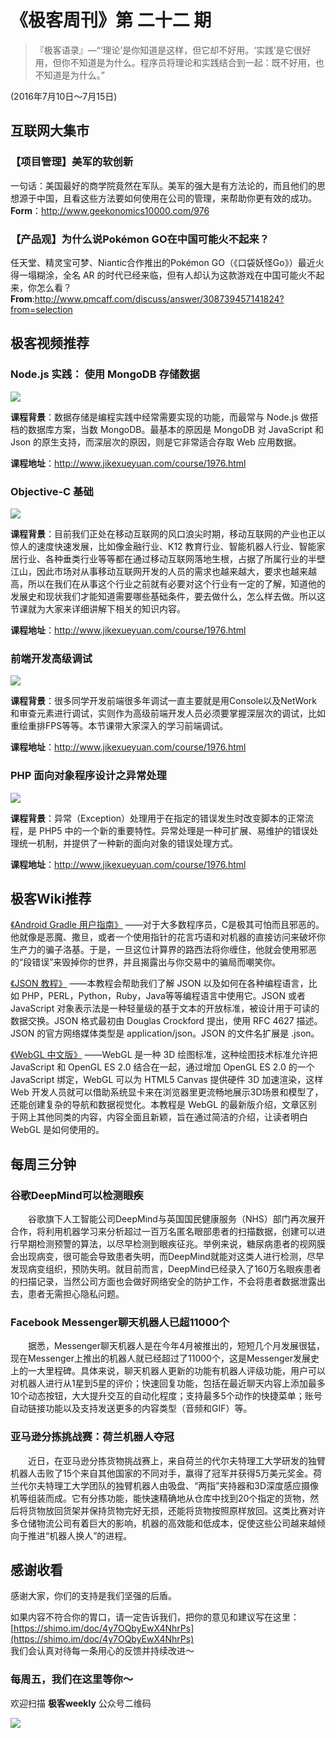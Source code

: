 # 《极客周刊》第 二十二 期

>『极客语录』—“‘理论’是你知道是这样，但它却不好用。‘实践’是它很好用，但你不知道是为什么。程序员将理论和实践结合到一起：既不好用，也不知道是为什么。”  

(2016年7月10日～7月15日)

## 互联网大集市

### 【项目管理】美军的软创新

一句话：美国最好的商学院竟然在军队。美军的强大是有方法论的，而且他们的思想源于中国，且看这些方法要如何使用在公司的管理，来帮助你更有效的成功。
<br>
**Form**：<http://www.geekonomics10000.com/976>
<br>

### 【产品观】为什么说Pokémon GO在中国可能火不起来？

任天堂、精灵宝可梦、Niantic合作推出的Pokémon GO（《口袋妖怪Go》）最近火得一塌糊涂，全名 AR 的时代已经来临，但有人却认为这款游戏在中国可能火不起来，你怎么看？
<br>
**From**:<http://www.pmcaff.com/discuss/answer/308739457141824?from=selection>
<br>

## 极客视频推荐

### Node.js 实践： 使用 MongoDB 存储数据

<a href="http://www.jikexueyuan.com/course/1976.html"><img src="http://a1.jikexueyuan.com/home/201509/10/2e4a/55f0e8bb7e32e.jpg"/>
</a>

**课程背景**：数据存储是编程实践中经常需要实现的功能，而最常与 Node.js 做搭档的数据库方案，当数 MongoDB。最基本的原因是 MongoDB 对 JavaScript 和 Json 的原生支持，而深层次的原因，则是它非常适合存取 Web 应用数据。

**课程地址**：<http://www.jikexueyuan.com/course/1976.html>

### Objective-C 基础

<a href="http://www.jikexueyuan.com/course/2671.html"><img src="http://a1.jikexueyuan.com/home/201604/14/f728/570efcd27e5dc.jpg"/>
</a>

**课程背景**：目前我们正处在移动互联网的风口浪尖时期，移动互联网的产业也正以惊人的速度快速发展，比如像金融行业、K12 教育行业、智能机器人行业、智能家居行业、各种垂类行业等等都在通过移动互联网落地生根，占据了所属行业的半壁江山，因此市场对从事移动互联网开发的人员的需求也越来越大，要求也越来越高，所以在我们在从事这个行业之前就有必要对这个行业有一定的了解，知道他的发展史和现状我们才能知道需要哪些基础条件，要去做什么，怎么样去做。所以这节课就为大家来详细讲解下相关的知识内容。

**课程地址**：<http://www.jikexueyuan.com/course/1976.html>

### 前端开发高级调试

<a href="http://www.jikexueyuan.com/course/2308.html"><img src="http://a1.jikexueyuan.com/home/201512/01/6652/565d1448d24a6.jpg"/>
</a>

**课程背景**：很多同学开发前端很多年调试一直主要就是用Console以及NetWork和审查元素进行调试，实则作为高级前端开发人员必须要掌握深层次的调试，比如重绘重排FPS等等。本节课带大家深入的学习前端调试。

**课程地址**：<http://www.jikexueyuan.com/course/1976.html>

### PHP 面向对象程序设计之异常处理

<a href="http://www.jikexueyuan.com/course/2414.html"><img src="http://a1.jikexueyuan.com/home/201601/04/c4b5/5689d32469702.jpg"/>
</a>

**课程背景**：异常（Exception）处理用于在指定的错误发生时改变脚本的正常流程，是 PHP5 中的一个新的重要特性。异常处理是一种可扩展、易维护的错误处理统一机制，并提供了一种新的面向对象的错误处理方式。

**课程地址**：<http://www.jikexueyuan.com/course/1976.html>

## 极客Wiki推荐

[《Android Gradle 用户指南》](http://wiki.jikexueyuan.com/project/android-gradle-guide/) ——对于大多数程序员，C是极其可怕而且邪恶的。他就像是恶魔、撒旦，或者一个使用指针的花言巧语和对机器的直接访问来破坏你生产力的骗子洛基。于是，一旦这位计算界的路西法将你缠住，他就会使用邪恶的“段错误”来毁掉你的世界，并且揭露出与你交易中的骗局而嘲笑你。

[《JSON 教程》](http://wiki.jikexueyuan.com/project/json/) ——本教程会帮助我们了解 JSON 以及如何在各种编程语言，比如 PHP，PERL，Python，Ruby，Java等等编程语言中使用它。JSON 或者 JavaScript 对象表示法是一种轻量级的基于文本的开放标准，被设计用于可读的数据交换。JSON 格式最初由 Douglas Crockford 提出，使用 RFC 4627 描述。JSON 的官方网络媒体类型是 application/json。JSON 的文件名扩展是 .json。

[《WebGL 中文版》](http://wiki.jikexueyuan.com/project/webgl/) ——WebGL 是一种 3D 绘图标准，这种绘图技术标准允许把 JavaScript 和 OpenGL ES 2.0 结合在一起，通过增加 OpenGL ES 2.0 的一个 JavaScript 绑定，WebGL 可以为 HTML5 Canvas 提供硬件 3D 加速渲染，这样 Web 开发人员就可以借助系统显卡来在浏览器里更流畅地展示3D场景和模型了，还能创建复杂的导航和数据视觉化。本教程是 WebGL 的最新版介绍，文章区别于网上其他同类的内容，内容全面且新颖，旨在通过简洁的介绍，让读者明白 WebGL 是如何使用的。

## 每周三分钟

### 谷歌DeepMind可以检测眼疾

　　谷歌旗下人工智能公司DeepMind与英国国民健康服务（NHS）部门再次展开合作，将利用机器学习来分析超过一百万名匿名眼部患者的扫描数据，创建可以进行早期检测预警的算法，以尽早检测到眼疾征兆。举例来说，糖尿病患者的视网膜会出现病变，很可能会导致患者失明，而DeepMind就能对这类人进行检测，尽早发现病变组织，预防失明。就目前而言，DeepMind已经录入了160万名眼疾患者的扫描记录，当然公司方面也会做好网络安全的防护工作，不会将患者数据泄露出去，患者无需担心隐私问题。

### Facebook Messenger聊天机器人已超11000个

　　据悉，Messenger聊天机器人是在今年4月被推出的，短短几个月发展很猛，现在Messenger上推出的机器人就已经超过了11000个，这是Messenger发展史上的一大里程碑。具体来说，聊天机器人更新的功能有机器人评级功能，用户可以对机器人进行从1星到5星的评价；快速回复功能，包括在最近聊天内容上添加最多10个动态按钮，大大提升交互的自动化程度；支持最多5个动作的快捷菜单；账号自动链接功能以及支持发送更多的内容类型（音频和GIF）等。

### 亚马逊分拣挑战赛：荷兰机器人夺冠

　　近日，在亚马逊分拣货物挑战赛上，来自荷兰的代尔夫特理工大学研发的独臂机器人击败了15个来自其他国家的不同对手，赢得了冠军并获得5万美元奖金。荷兰代尔夫特理工大学团队的独臂机器人由吸盘、“两指”夹持器和3D深度感应摄像机等组装而成。它有分拣功能，能快速精确地从仓库中找到20个指定的货物，然后将货物放回货架并保持货物完好无损，还能将货物按照原样放回。这类比赛对许多仓储物流公司有着巨大的影响，机器的高效能和低成本，促使这些公司越来越倾向于推进“机器人换人”的进程。

## 感谢收看

感谢大家，你们的支持是我们坚强的后盾。

如果内容不符合你的胃口，请一定告诉我们，把你的意见和建议写在这里： [https://shimo.im/doc/4y7OQbyEwX4NhrPs](https://shimo.im/doc/4y7OQbyEwX4NhrPs)   
我们会认真对待每一条用心的反馈并持续改进～

### 每周五，我们在这里等你～

欢迎扫描 **极客weekly** 公众号二维码

![](images/weixin.jpg)
